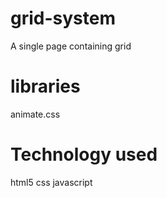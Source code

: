 # grid-system
A single page containing grid
# libraries
animate.css
# Technology used
html5
css 
javascript
